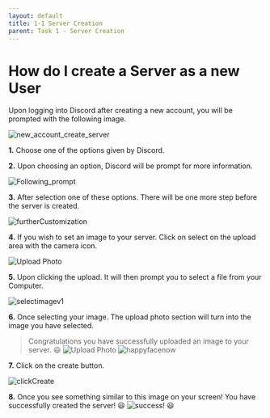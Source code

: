```yaml
---
layout: default
title: 1-1 Server Creation
parent: Task 1 - Server Creation
---
```


# How do I create a Server as a new User

Upon logging into Discord after creating a new account, you will be prompted with the following image.

  ![new_account_create_server](https://user-images.githubusercontent.com/65834553/161900371-3ea2bf77-24de-4451-8d2d-a8873f47c5c4.jpg "CreateServerMenu")

**1.** Choose one of the options given by Discord.


**2.** Upon choosing an option, Discord will be prompt for more information.

   ![Following_prompt](https://user-images.githubusercontent.com/65834553/161902338-3d8e05a6-fd89-4ce2-a6a1-36df3b7e5595.jpg "NextStep")
  
**3.** After selection one of these options. There will be one more step before the server is created.
  
   ![furtherCustomization](https://user-images.githubusercontent.com/65834553/161903342-d61c9b48-6823-41b7-b739-b9d8f1790ebf.jpg "More customization")
    
**4.** If you wish to set an image to your server. Click on select on the upload area with the camera icon.
    
   ![Upload Photo](https://user-images.githubusercontent.com/65834553/161905195-69665fd6-bf93-4db5-b5f5-7cd679cf4f39.jpg "Upload a photo")
    
**5.** Upon clicking the upload. It will then prompt you to select a file from your Computer.
    
   ![selectimagev1](https://user-images.githubusercontent.com/65834553/161908517-b4d041dc-6236-47e6-9c33-602d07160d4f.jpg "Select Image")
    
**6.**  Once selecting your image. The upload photo section will turn into the image you have selected.
    
  > Congratulations you have successfully uploaded an image to your server. 😃
  >  ![Upload Photo](https://user-images.githubusercontent.com/65834553/161909264-e84b6308-16f3-46c7-b453-478c6322497a.jpg)  ![happyfacenow](https://user-images.githubusercontent.com/65834553/161909273-b5c7e8f7-b534-4ddb-a9b5-0c4b4bdc792d.jpg "Add Logo Success!")

**7.**  Click on the create button.

![clickCreate](https://user-images.githubusercontent.com/65834553/161933089-4469f4d4-09cf-43ed-8bd1-48a884282b72.jpg "Click on create!")

**8.**  Once you see something similar to this image on your screen! You have successfully created the server!
   😃 ![success!](https://user-images.githubusercontent.com/65834553/161936494-4a7db67b-1d83-42bc-81fd-e029973c1a73.jpg "Server Success!") 😃

